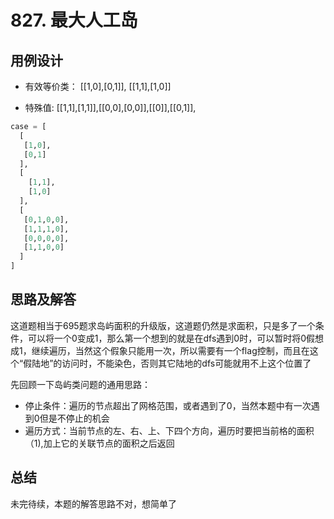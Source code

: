 # 827. 最大人工岛

## 用例设计

* 有效等价类： [[1,0],[0,1]], [[1,1],[1,0]]

* 特殊值: [[1,1],[1,1]],[[0,0],[0,0]],[[0]],[[0,1]],

```python
case = [
  [
   [1,0],
   [0,1]
  ], 
  [
    [1,1],
    [1,0]
  ],
  [
   [0,1,0,0],
   [1,1,1,0],
   [0,0,0,0],
   [1,1,0,0]
  ]
]
```





## 思路及解答

这道题相当于695题求岛屿面积的升级版，这道题仍然是求面积，只是多了一个条件，可以将一个0变成1，那么第一个想到的就是在dfs遇到0时，可以暂时将0假想成1，继续遍历，当然这个假象只能用一次，所以需要有一个flag控制，而且在这个“假陆地”的访问时，不能染色，否则其它陆地的dfs可能就用不上这个位置了

先回顾一下岛屿类问题的通用思路：

* 停止条件：遍历的节点超出了网格范围，或者遇到了0，当然本题中有一次遇到0但是不停止的机会
* 遍历方式：当前节点的左、右、上、下四个方向，遍历时要把当前格的面积（1),加上它的关联节点的面积之后返回



## 总结

未完待续，本题的解答思路不对，想简单了